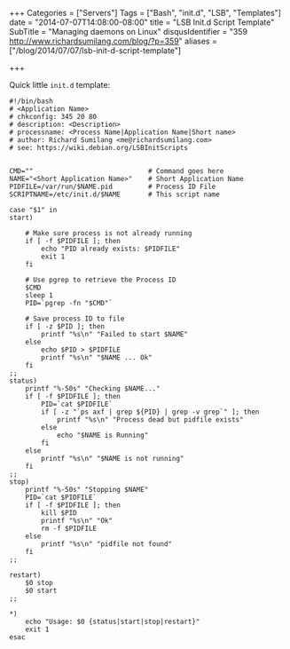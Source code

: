 +++
Categories = ["Servers"]
Tags = ["Bash", "init.d", "LSB", "Templates"]
date = "2014-07-07T14:08:00-08:00"
title = "LSB Init.d Script Template"
SubTitle = "Managing daemons on Linux"
disqusIdentifier = "359 http://www.richardsumilang.com/blog/?p=359"
aliases = ["/blog/2014/07/07/lsb-init-d-script-template"]

+++

[1]: http://gearman.org/ "Gearman"
[2]: http://brew.sh/ "Homebrew"

Quick little `init.d` template:

<!--more-->

<pre><code class="language-bash" >#!/bin/bash
# &lt;Application Name&gt;
# chkconfig: 345 20 80
# description: &lt;Description&gt;
# processname: &lt;Process Name|Application Name|Short name&gt;
# author: Richard Sumilang &lt;me@richardsumilang.com&gt;
# see: https://wiki.debian.org/LSBInitScripts


CMD=""                             # Command goes here
NAME="&lt;Short Application Name&gt;"    # Short Application Name
PIDFILE=/var/run/$NAME.pid         # Process ID File
SCRIPTNAME=/etc/init.d/$NAME       # This script name

case "$1" in
start)

    # Make sure process is not already running
    if [ -f $PIDFILE ]; then
        echo "PID already exists: $PIDFILE"
        exit 1
    fi

    # Use pgrep to retrieve the Process ID
    $CMD
    sleep 1
    PID=`pgrep -fn "$CMD"`

    # Save process ID to file
    if [ -z $PID ]; then
        printf "%s\n" "Failed to start $NAME"
    else
        echo $PID &gt; $PIDFILE
        printf "%s\n" "$NAME ... Ok"
    fi
;;
status)
    printf "%-50s" "Checking $NAME..."
    if [ -f $PIDFILE ]; then
        PID=`cat $PIDFILE`
        if [ -z "`ps axf | grep ${PID} | grep -v grep`" ]; then
            printf "%s\n" "Process dead but pidfile exists"
        else
            echo "$NAME is Running"
        fi
    else
        printf "%s\n" "$NAME is not running"
    fi
;;
stop)
    printf "%-50s" "Stopping $NAME"
    PID=`cat $PIDFILE`
    if [ -f $PIDFILE ]; then
        kill $PID
        printf "%s\n" "Ok"
        rm -f $PIDFILE
    else
        printf "%s\n" "pidfile not found"
    fi
;;

restart)
    $0 stop
    $0 start
;;

*)
    echo "Usage: $0 {status|start|stop|restart}"
    exit 1
esac</code></pre>
